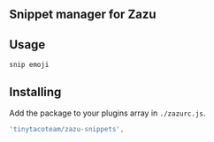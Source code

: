 ## Snippet manager for Zazu

## Usage

~~~
snip emoji
~~~

## Installing

Add the package to your plugins array in `./zazurc.js`.

~~~ javascript
'tinytacoteam/zazu-snippets',
~~~
